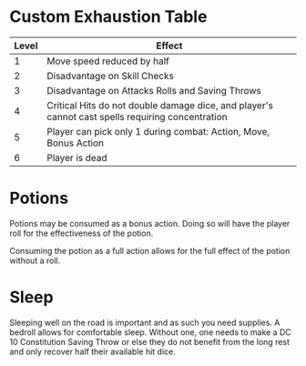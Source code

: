 # Custom Exhaustion Table

| Level | Effect |
|-------|--------|
| 1 | Move speed reduced by half |
| 2 | Disadvantage on Skill Checks |
| 3 | Disadvantage on Attacks Rolls and Saving Throws |
| 4 | Critical Hits do not double damage dice, and player's cannot cast spells requiring concentration |
| 5 | Player can pick only 1 during combat: Action, Move, Bonus Action |
| 6 | Player is dead |

# Potions
Potions may be consumed as a bonus action. Doing so will have the player roll for the effectiveness of the potion.

Consuming the potion as a full action allows for the full effect of the potion without a roll.

# Sleep
Sleeping well on the road is important and as such you need supplies. A bedroll allows for comfortable sleep. Without one, one needs to make a DC 10 Constitution Saving Throw or else they do not benefit from the long rest and only recover half their available hit dice.